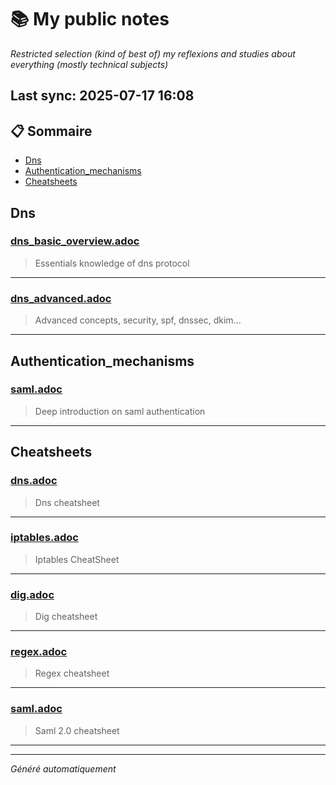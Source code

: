 # 📚 My public notes 
*Restricted selection (kind of best of) my reflexions and studies about everything (mostly technical subjects)*

## Last sync: 2025-07-17 16:08


## 📋 Sommaire

- [Dns](#dns)
- [Authentication_mechanisms](#authentication_mechanisms)
- [Cheatsheets](#cheatsheets)


## Dns

### [dns_basic_overview.adoc](networking/protocols/dns/dns_basic_overview.adoc)
> Essentials knowledge of dns protocol

---
### [dns_advanced.adoc](networking/protocols/dns/dns_advanced.adoc)
> Advanced concepts, security, spf, dnssec, dkim...

---

## Authentication_mechanisms

### [saml.adoc](security/authentication_mechanisms/saml.adoc)
> Deep introduction on saml authentication

---

## Cheatsheets

### [dns.adoc](cheatsheets/dns.adoc)
> Dns cheatsheet

---
### [iptables.adoc](cheatsheets/iptables.adoc)
> Iptables CheatSheet

---
### [dig.adoc](cheatsheets/dig.adoc)
> Dig cheatsheet

---
### [regex.adoc](cheatsheets/regex.adoc)
> Regex cheatsheet

---
### [saml.adoc](cheatsheets/saml.adoc)
> Saml 2.0 cheatsheet

---

---
_Généré automatiquement_